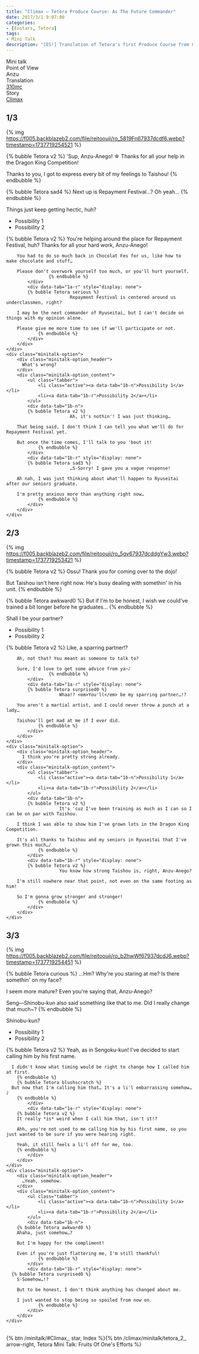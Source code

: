```yaml
---
title: "Climax – Tetora Produce Course: As The Future Commander"
date: 2017/3/1 9:07:00
categories:
- [Enstars, Tetora]
tags:
- Mini Talk
description: "[ES!] Translation of Tetora's first Produce Course from Climax. From Anzu's POV."
---
```

<div class="three-wrapper" style="--storyColor:#5ac189;--storyColor-rgb:90,193,137;--storyColor-h:147.4;--storyColor-s:45.4%;--storyColor-l:55.5%;">
    <div class="info-area">
        <div class="info">
          <div class="info-item characters">
          <div class="label">
            Mini talk
          </div>
          <div class="value">
								<a href="/categories/Enstars/Tetora" character="Tetora"></a>
          </div>
          </div>
          <div class="info-item one">
          <div class="label">
            Point of View
          </div>
          <div class="value">
            Anzu
          </div>
          </div>
          <div class="info-item two">
          <div class="label">
            Translation
          </div>
          <div class="value">
            <a href="/about">310mc</a>
          </div>
          </div>
          <div class="info-item three">
          <div class="label">
             Story
          </div>
          <div class="value">
            <a href="/climax">Climax</a>
          </div>
          </div>
        </div>
    </div>
</div>

<!-- more -->
## <div mt="rare"></div> 1/3

{% img https://f005.backblazeb2.com/file/reitoouji/ro_5819Fn67937dcdf6.webp?timestamp=1737719254521 %}

{% bubble Tetora v2 %}
'Sup, Anzu-Anego! ☆ Thanks for all your help in the Dragon King Competition!

Thanks to you, I got to express every bit of my feelings to Taishou!
{% endbubble %}

{% bubble Tetora sad4 %}
Next up is Repayment Festival…? Oh yeah…
{% endbubble %}

<div class="minitalk" character="Anzu">
    <div class="minitalk-option">
        <div class="minitalk-option_header">
          Things just keep getting hectic, huh?
        </div>
        <div class="minitalk-option_content">
			<ul class="tabber">
				<li class="active"><a data-tab="1a-n">Possibility 1</a></li>
				<li><a data-tab="1a-r">Possibility 2</a></li>
			</ul>
			<div data-tab="1a-n">
          	{% bubble Tetora v2 %}
							You're helping around the place for Repayment Festival, huh? Thanks for all your hard work, Anzu-Anego!

        You had to do so much back in Chocolat Fes for us, like how to make chocolate and stuff…

        Please don't overwork yourself too much, or you'll hurt yourself.
					{% endbubble %}
			</div>
			<div data-tab="1a-r" style="display: none">
          	{% bubble Tetora serious %}
							Repayment Festival is centered around us underclassmen, right?

        I may be the next commander of Ryuseitai, but I can't decide on things with my opinion alone.

        Please give me more time to see if we'll participate or not.
				{% endbubble %}
			</div>
        </div>
    </div>
	<div class="minitalk-option">
        <div class="minitalk-option_header">
          What's wrong?
        </div>
        <div class="minitalk-option_content">
			<ul class="tabber">
				<li class="active"><a data-tab="1b-n">Possibility 1</a></li>
				<li><a data-tab="1b-r">Possibility 2</a></li>
			</ul>
			<div data-tab="1b-n">
          	{% bubble Tetora v2 %}
							Ah, it's nothin'! I was just thinking…

        That being said, I don't think I can tell you what we'll do for Repayment Festival yet.

        But once the time comes, I'll talk to you 'bout it!
				{% endbubble %}
			</div>
			<div data-tab="1b-r" style="display: none">
          	{% bubble Tetora sad3 %}
							…S-Sorry! I gave you a vague response!

        Ah nah, I was just thinking about what'll happen to Ryuseitai after our seniors graduate.

        I'm pretty anxious more than anything right now…
				{% endbubble %}
			</div>
        </div>
    </div>
</div>

## <div mt="rare"></div> 2/3

{% img https://f005.backblazeb2.com/file/reitoouji/ro_5gv67937dcddgYw3.webp?timestamp=1737719253421 %}

{% bubble Tetora v2 %}
Ossu! Thank you for coming over to the dojo!

But Taishou isn't here right now. He's busy dealing with somethin' in his unit.
{% endbubble %}

{% bubble Tetora awkward0 %}
But if I'm to be honest, I wish we could've trained a bit longer before he graduates…
{% endbubble %}

<div class="minitalk" character="Anzu">
    <div class="minitalk-option">
        <div class="minitalk-option_header">
          Shall I be your partner?
        </div>
        <div class="minitalk-option_content">
			<ul class="tabber">
				<li class="active"><a data-tab="1a-n">Possibility 1</a></li>
				<li><a data-tab="1a-r">Possibility 2</a></li>
			</ul>
			<div data-tab="1a-n">
          	{% bubble Tetora v2 %}
						Like, a sparring partner!?

        Ah, not that? You meant as someone to talk to?

        Sure, I'd love to get some advice from ya~♪
					{% endbubble %}
			</div>
			<div data-tab="1a-r" style="display: none">
          	{% bubble Tetora surprised0 %}
						Whaa!? <em>You'll</em> be my sparring partner…!?

        You aren't a martial artist, and I could never throw a punch at a lady…

        Taishou'll get mad at me if I ever did.
				{% endbubble %}
			</div>
        </div>
    </div>
	<div class="minitalk-option">
        <div class="minitalk-option_header">
          I think you're pretty strong already.
        </div>
        <div class="minitalk-option_content">
			<ul class="tabber">
				<li class="active"><a data-tab="1b-n">Possibility 1</a></li>
				<li><a data-tab="1b-r">Possibility 2</a></li>
			</ul>
			<div data-tab="1b-n">
          	{% bubble Tetora v2 %}
						It's 'cuz I've been training as much as I can so I can be on par with Taishou.

        I think I was able to show him I've grown lots in the Dragon King Competition.

        It's all thanks to Taishou and my seniors in Ryuseitai that I've grown this much…♪
				{% endbubble %}
			</div>
			<div data-tab="1b-r" style="display: none">
          	{% bubble Tetora v2 %}
						You know how strong Taishou is, right, Anzu-Anego?

        I'm still nowhere near that point, not even on the same footing as him!

        So I'm gonna grow stronger and stronger!
				{% endbubble %}
			</div>
        </div>
    </div>
</div>

## <div mt="rare"></div> 3/3

{% img https://f005.backblazeb2.com/file/reitoouji/ro_b2hwWf67937dcdJ6.webp?timestamp=1737719254451 %}

{% bubble Tetora curious %}
…Hm? Why're you staring at me? Is there somethin' on my face?

I seem more mature? Even you're saying that, Anzu-Anego?

Seng—Shinobu-kun also said something like that to me. Did I really change that much~?
{% endbubble %}

<div class="minitalk" character="Anzu">
    <div class="minitalk-option">
        <div class="minitalk-option_header">
          Shinobu-kun?
        </div>
        <div class="minitalk-option_content">
			<ul class="tabber">
				<li class="active"><a data-tab="1a-n">Possibility 1</a></li>
				<li><a data-tab="1a-r">Possibility 2</a></li>
			</ul>
			<div data-tab="1a-n">
        {% bubble Tetora v2 %}
      Yeah, as in Sengoku-kun! I've decided to start calling him by his first name.

      I didn't know what timing would be right to change how I called him at first.
        {% endbubble %}
        {% bubble Tetora blushscratch %}
      But now that I'm calling him that… It's a li'l embarrassing somehow…♪
        {% endbubble %}
			</div>
			<div data-tab="1a-r" style="display: none">
        {% bubble Tetora v2 %}
        It really *is* weird when I call him that, isn't it!?

        Ahh, you're not used to me calling him by his first name, so you just wanted to be sure if you were hearing right.

        Yeah, it still feels a li'l off for me, too.
        {% endbubble %}
			</div>
        </div>
    </div>
	<div class="minitalk-option">
        <div class="minitalk-option_header">
          …Yeah, somehow.
        </div>
        <div class="minitalk-option_content">
			<ul class="tabber">
				<li class="active"><a data-tab="1b-n">Possibility 1</a></li>
				<li><a data-tab="1b-r">Possibility 2</a></li>
			</ul>
			<div data-tab="1b-n">
        {% bubble Tetora awkward0 %}
        Ahaha, just somehow…?

        But I'm happy for the compliment!

        Even if you're just flattering me, I'm still thankful!
				{% endbubble %}
			</div>
			<div data-tab="1b-r" style="display: none">
      {% bubble Tetora surprised0 %}
        S-Somehow…!?

        But to be honest, I don't think anything has changed about me.

        I just wanted to stop being so spoiled from now on.
				{% endbubble %}
			</div>
        </div>
    </div>
</div>
<br>
<div toc>{% btn /minitalk/#Climax,, star, Index %}{% btn /climax/minitalk/tetora_2,, arrow-right, Tetora Mini Talk: Fruits Of One's Efforts %}</div>
